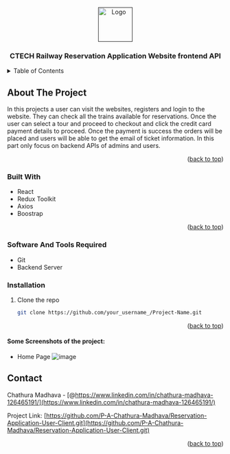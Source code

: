 <a name="readme-top"></a>

<!-- PROJECT LOGO -->
<br />
<div align="center">
  <a href="">
    <img src="https://traintimetable.lk/wp-content/uploads/2023/04/Train-Timetable-Reservation.png" alt="Logo" width="80" height="80">
  </a>

<h3 align="center">CTECH Railway Reservation Application Website frontend API</h3>
</div>

<!-- TABLE OF CONTENTS -->
<details>
  <summary>Table of Contents</summary>
  <ol>
    <li>
      <a href="#about-the-project">About The Project</a>
      <ul>
        <li><a href="#built-with">Built With</a></li>
      </ul>
    </li>
    <li>
      <a href="#getting-started">Getting Started</a>
      <ul>
        <li><a href="#prerequisites">Prerequisites</a></li>
        <li><a href="#installation">Installation</a></li>
      </ul>
    </li>
    <li><a href="#contact">Contact</a></li>
  </ol>
</details>

<!-- ABOUT THE PROJECT -->

## About The Project

In this projects a user can visit the websites, registers and login to the website. They can check all the trains available for reservations. Once the  user can select a tour and proceed to checkout and click the credit card payment details to proceed. Once the payment is success the orders will be placed and users will be able to get the email of ticket information. In this part only focus on backend APIs of admins and users.

<p align="right">(<a href="#readme-top">back to top</a>)</p>

### Built With

- React
- Redux Toolkit
- Axios
- Boostrap

<p align="right">(<a href="#readme-top">back to top</a>)</p>

<!-- GETTING STARTED -->

### Software And Tools Required

- Git
- Backend Server

### Installation

1. Clone the repo
   ```sh
   git clone https://github.com/your_username_/Project-Name.git
   ```

<p align="right">(<a href="#readme-top">back to top</a>)</p>

#### Some Screenshots of the project:
- Home Page
![image]()


<!-- CONTACT -->

## Contact

Chathura Madhava - [@https://www.linkedin.com/in/chathura-madhava-126465191/](https://www.linkedin.com/in/chathura-madhava-126465191/)

Project Link: [https://github.com/P-A-Chathura-Madhava/Reservation-Application-User-Client.git](https://github.com/P-A-Chathura-Madhava/Reservation-Application-User-Client.git)

<p align="right">(<a href="#readme-top">back to top</a>)</p>

